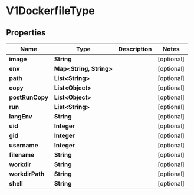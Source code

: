 

# V1DockerfileType

## Properties

Name | Type | Description | Notes
------------ | ------------- | ------------- | -------------
**image** | **String** |  |  [optional]
**env** | **Map&lt;String, String&gt;** |  |  [optional]
**path** | **List&lt;String&gt;** |  |  [optional]
**copy** | **List&lt;Object&gt;** |  |  [optional]
**postRunCopy** | **List&lt;Object&gt;** |  |  [optional]
**run** | **List&lt;String&gt;** |  |  [optional]
**langEnv** | **String** |  |  [optional]
**uid** | **Integer** |  |  [optional]
**gid** | **Integer** |  |  [optional]
**username** | **Integer** |  |  [optional]
**filename** | **String** |  |  [optional]
**workdir** | **String** |  |  [optional]
**workdirPath** | **String** |  |  [optional]
**shell** | **String** |  |  [optional]



